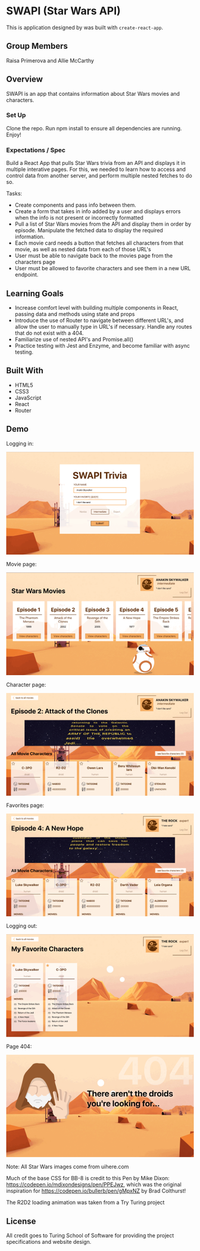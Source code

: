 

# SWAPI (Star Wars API)

This is application designed by was built with `create-react-app`.

## Group Members

Raisa Primerova and Allie McCarthy

## Overview 

SWAPI is an app that contains information about Star Wars movies and characters. 

### Set Up

Clone the repo. Run npm install to ensure all dependencies are running. Enjoy!

### Expectations / Spec

Build a React App that pulls Star Wars trivia from an API and displays it in multiple interative pages.  For this, we needed to learn how to access and control data from another server, and perform multiple nested fetches to do so.

Tasks:
- Create components and pass info between them.
- Create a form that takes in info added by a user and displays errors when the info is not present or incorrectly formatted
- Pull a list of Star Wars movies from the API and display them in order by episode.  Manipulate the fetched data to display the required information.
- Each movie card needs a button that fetches all characters from that movie, as well as nested data from each of those URL's
- User must be able to navigate back to the movies page from the characters page
- User must be allowed to favorite characters and see them in a new URL endpoint.

## Learning Goals

- Increase comfort level with building multiple components in React, passing data and methods using state and props
- Introduce the use of Router to navigate between different URL's, and allow the user to manually type in URL's if necessary.  Handle any routes that do not exist with a 404.
- Familiarize use of nested API's and Promise.all()
- Practice testing with Jest and Enzyme, and become familiar with async testing.


## Built With

- HTML5
- CSS3
- JavaScript
- React
- Router

## Demo
Logging in:

![](./screenshots/login.gif)

Movie page:

![](./screenshots/movies.gif)

Character page:

![](./screenshots/characters.gif)

Favorites page:

![](./screenshots/favorites.gif)

Logging out:

![](./screenshots/logout.gif)

Page 404:

![](./screenshots/page404.gif)

Note: All Star Wars images come from uihere.com

Much of the base CSS for BB-8 is credit to this Pen by Mike Dixon: https://codepen.io/mdixondesigns/pen/PPEJwz, which was the original inspiration for https://codepen.io/bullerb/pen/gMpxNZ by Brad Colthurst!

The R2D2 loading animation was taken from a Try Turing project

## License

All credit goes to Turing School of Software for providing the project specifications and website design.
